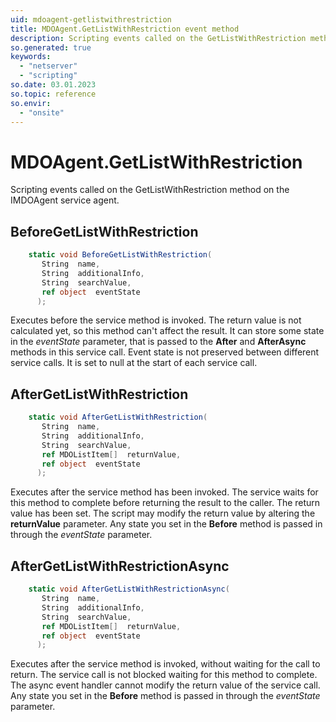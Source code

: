 ```yaml
---
uid: mdoagent-getlistwithrestriction
title: MDOAgent.GetListWithRestriction event method
description: Scripting events called on the GetListWithRestriction method on the MDOAgent service agent.
so.generated: true
keywords:
  - "netserver"
  - "scripting"
so.date: 03.01.2023
so.topic: reference
so.envir:
  - "onsite"
---
```

# MDOAgent.GetListWithRestriction

Scripting events called on the <see cref='M:SuperOffice.CRM.Services.IMDOAgent.GetListWithRestriction'>GetListWithRestriction</see> method on the <see cref='IMDOAgent'>IMDOAgent</see>  service agent.

## BeforeGetListWithRestriction
```cs
    static void BeforeGetListWithRestriction(
       String  name,
       String  additionalInfo,
       String  searchValue,
       ref object  eventState
      );
```
Executes before the service method is invoked.
The return value is not calculated yet, so this method can't affect the result.
It can store some state in the *eventState* parameter, that is passed to the **After** and **AfterAsync** methods in this service call.
Event state is not preserved between different service calls. It is set to null at the start of each service call.
## AfterGetListWithRestriction
```cs
    static void AfterGetListWithRestriction(
       String  name,
       String  additionalInfo,
       String  searchValue,
       ref MDOListItem[]  returnValue,
       ref object  eventState
      );
```
Executes after the service method has been invoked. The service waits for this method to complete before returning the result to the caller.
The return value has been set. The script may modify the return value by altering the **returnValue** parameter.
Any state you set in the **Before** method is passed in through the *eventState* parameter.
## AfterGetListWithRestrictionAsync
```cs
    static void AfterGetListWithRestrictionAsync(
       String  name,
       String  additionalInfo,
       String  searchValue,
       ref MDOListItem[]  returnValue,
       ref object  eventState
      );
```
Executes after the service method is invoked, without waiting for the call to return.
The service call is not blocked waiting for this method to complete.
The async event handler cannot modify the return value of the service call.
Any state you set in the **Before** method is passed in through the *eventState* parameter.

